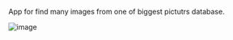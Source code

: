 App for find many images from one of biggest pictutrs database.

![image](https://user-images.githubusercontent.com/90350582/205405795-ef10e8b2-f13e-4b27-b322-084d7c3824aa.png)



